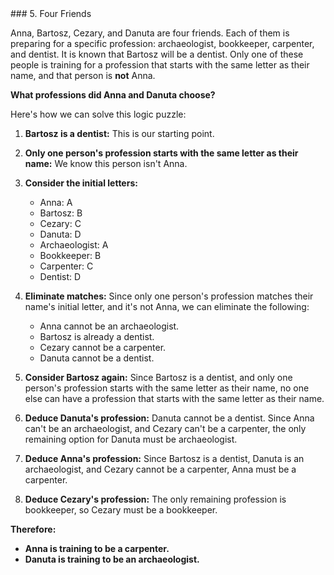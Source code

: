 <USER>
### 5. Four Friends

Anna, Bartosz, Cezary, and Danuta are four friends. Each of them is preparing for a specific profession: archaeologist, bookkeeper, carpenter, and dentist. It is known that Bartosz will be a dentist. Only one of these people is training for a profession that starts with the same letter as their name, and that person is **not** Anna.

**What professions did Anna and Danuta choose?**

<ASSISTANT>
Here's how we can solve this logic puzzle:

1. **Bartosz is a dentist:** This is our starting point.

2. **Only one person's profession starts with the same letter as their name:**  We know this person isn't Anna.

3. **Consider the initial letters:**
   * Anna: A
   * Bartosz: B
   * Cezary: C
   * Danuta: D
   * Archaeologist: A
   * Bookkeeper: B
   * Carpenter: C
   * Dentist: D

4. **Eliminate matches:** Since only one person's profession matches their name's initial letter, and it's not Anna, we can eliminate the following:
   * Anna cannot be an archaeologist.
   * Bartosz is already a dentist.
   * Cezary cannot be a carpenter.
   * Danuta cannot be a dentist.

5. **Consider Bartosz again:**  Since Bartosz is a dentist, and only one person's profession starts with the same letter as their name, no one else can have a profession that starts with the same letter as their name.

6. **Deduce Danuta's profession:** Danuta cannot be a dentist.  Since Anna can't be an archaeologist, and Cezary can't be a carpenter, the only remaining option for Danuta must be archaeologist.

7. **Deduce Anna's profession:** Since Bartosz is a dentist, Danuta is an archaeologist, and Cezary cannot be a carpenter, Anna must be a carpenter.

8. **Deduce Cezary's profession:** The only remaining profession is bookkeeper, so Cezary must be a bookkeeper.

**Therefore:**

* **Anna is training to be a carpenter.**
* **Danuta is training to be an archaeologist.**
